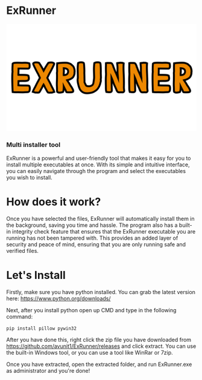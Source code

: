 # ExRunner 

<img src="https://raw.githubusercontent.com/avunit1/ExRunner/main/banner.png">

### Multi installer tool

ExRunner is a powerful and user-friendly tool that makes it easy for you to install multiple executables at once. With its simple and intuitive interface, you can easily navigate through the program and select the executables you wish to install.

# How does it work?

Once you have selected the files, ExRunner will automatically install them in the background, saving you time and hassle. The program also has a built-in integrity check feature that ensures that the ExRunner executable you are running has not been tampered with. This provides an added layer of security and peace of mind, ensuring that you are only running safe and verified files.

# Let's Install

Firstly, make sure you have python installed. You can grab the latest version here: https://www.python.org/downloads/

Next, after you install python open up CMD and type in the following command:

```sh
pip install pillow pywin32
```

After you have done this, right click the zip file you have downloaded from https://github.com/avunit1/ExRunner/releases and click extract. You can use the built-in Windows tool, or you can use a tool like WinRar or 7zip.

Once you have extracted, open the extracted folder, and run ExRunner.exe as administrator and you're done!
